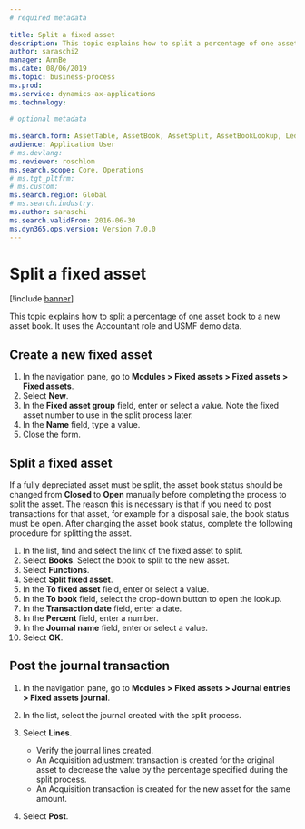 ```yaml
--- 
# required metadata 
 
title: Split a fixed asset
description: This topic explains how to split a percentage of one asset book to a new asset book. 
author: saraschi2
manager: AnnBe 
ms.date: 08/06/2019
ms.topic: business-process 
ms.prod:  
ms.service: dynamics-ax-applications 
ms.technology:  
 
# optional metadata 
 
ms.search.form: AssetTable, AssetBook, AssetSplit, AssetBookLookup, LedgerJournalTable, LedgerJournalTransAsset   
audience: Application User 
# ms.devlang:  
ms.reviewer: roschlom
ms.search.scope: Core, Operations 
# ms.tgt_pltfrm:  
# ms.custom:  
ms.search.region: Global
# ms.search.industry: 
ms.author: saraschi
ms.search.validFrom: 2016-06-30 
ms.dyn365.ops.version: Version 7.0.0 
---
```

# Split a fixed asset

[!include [banner](../../includes/banner.md)]

This topic explains how to split a percentage of one asset book to a new asset book. It uses the Accountant role and USMF demo data. 

## Create a new fixed asset
1. In the navigation pane, go to **Modules > Fixed assets > Fixed assets > Fixed assets**.
2. Select **New**.
3. In the **Fixed asset group** field, enter or select a value. Note the fixed asset number to use in the split process later.  
4. In the **Name** field, type a value.
5. Close the form.

## Split a fixed asset
If a fully depreciated asset must be split, the asset book status should be changed from **Closed** to **Open** manually before completing the process to split the asset. The reason this is necessary is that if you need to post transactions for that asset, for example for a disposal sale, the book status must be open. After changing the asset book status, complete the following procedure for splitting the asset. 

1. In the list, find and select the link of the fixed asset to split.
2. Select **Books**. Select the book to split to the new asset.  
3. Select **Functions**.
4. Select **Split fixed asset**.
5. In the **To fixed asset** field, enter or select a value.
6. In the **To book** field, select the drop-down button to open the lookup.
7. In the **Transaction date** field, enter a date.
8. In the **Percent** field, enter a number.
9. In the **Journal name** field, enter or select a value.
10. Select **OK**.

## Post the journal transaction
1. In the navigation pane, go to **Modules > Fixed assets > Journal entries > Fixed assets journal**.
2. In the list, select the journal created with the split process.
3. Select **Lines**.

    - Verify the journal lines created.  
    - An Acquisition adjustment transaction is created for the original asset to decrease the value by the percentage specified during the split process.  
    - An Acquisition transaction is created for the new asset for the same amount.  

4. Select **Post**.

